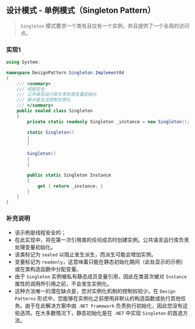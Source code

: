 ## 设计模式 - 单例模式（Singleton Pattern）
> `Singleton` 模式要求一个类有且仅有一个实例，并且提供了一个全局的访问点。

### 实现1
```csharp
using System;

namespace DesignPattern.Singleton.Implement04
{
    /// <summary>
    /// 线程安全
    /// 公共语言运行库负责处理变量初始化
    /// 缺点是无法控制实例化
    /// </summary>
    public sealed class Singleton
    {
        private static readonly Singleton _instance = new Singleton();

        static Singleton()
        { 
        }

        Singleton()
        { 
        }

        public static Singleton Instance
        {
            get { return _instance; }
        }
    }
}
```

### 补充说明
* 该示例是线程安全的；
* 在此实现中，将在第一次引用类的任何成员时创建实例。公共语言运行库负责处理变量初始化。
* 该类标记为 `sealed` 以阻止发生派生，而派生可能会增加实例。
* 变量标记为 `readonly`，这意味着只能在静态初始化期间（此处显示的示例）或在类构造函数中分配变量。
* 由于 `Singleton` 实例被私有静态成员变量引用，因此在类首次被对 `Instance` 属性的调用所引用之前，不会发生实例化。
* 这种方法唯一的潜在缺点是，您对实例化机制的控制权较少。在 `Design Patterns` 形式中，您能够在实例化之前使用非默认的构造函数或执行其他任务。由于在此解决方案中由 `.NET Framework` 负责执行初始化，因此您没有这些选项。在大多数情况下，静态初始化是在 `.NET` 中实现 `Singleton` 的首选方法。
